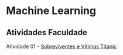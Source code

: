 # Machine Learning

## Atividades Faculdade

Atividade 01 - [Sobreviventes e Vítimas Titanic]('https://github.com/lucasarieiv/machine-learning/tree/main/titanic')
